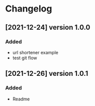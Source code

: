 # Changelog

## [2021-12-24] version 1.0.0

### Added

- url shortener example
- test git flow


## [2021-12-26] version 1.0.1

### Added

- Readme
